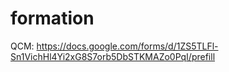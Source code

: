 # formation

QCM: https://docs.google.com/forms/d/1ZS5TLFl-Sn1VichHl4Yi2xG8S7orb5DbSTKMAZo0PqI/prefill
